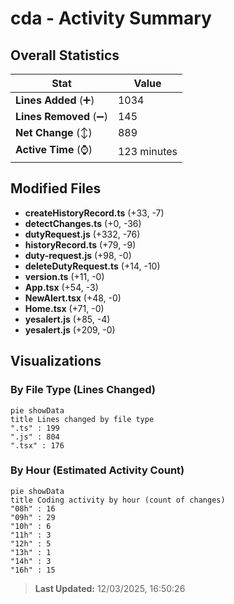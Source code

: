 # cda - Activity Summary 

## Overall Statistics

| Stat                   | Value                                                             |
| ---------------------- | ----------------------------------------------------------------- |
| **Lines Added** (➕)   | 1034                                          |
| **Lines Removed** (➖) | 145                                        |
| **Net Change** (↕)    | 889                |
| **Active Time** (⌚)   | 123 minutes |


## Modified Files
- **createHistoryRecord.ts** (+33, -7)
- **detectChanges.ts** (+0, -36)
- **dutyRequest.js** (+332, -76)
- **historyRecord.ts** (+79, -9)
- **duty-request.js** (+98, -0)
- **deleteDutyRequest.ts** (+14, -10)
- **version.ts** (+11, -0)
- **App.tsx** (+54, -3)
- **NewAlert.tsx** (+48, -0)
- **Home.tsx** (+71, -0)
- **yesalert.js** (+85, -4)
- **yesalert.js** (+209, -0)

## Visualizations

### By File Type (Lines Changed)

```mermaid
pie showData
title Lines changed by file type
".ts" : 199
".js" : 804
".tsx" : 176
```

### By Hour (Estimated Activity Count)

```mermaid
pie showData
title Coding activity by hour (count of changes)
"08h" : 16
"09h" : 29
"10h" : 6
"11h" : 3
"12h" : 5
"13h" : 1
"14h" : 3
"16h" : 15
```


> **Last Updated:** 12/03/2025, 16:50:26